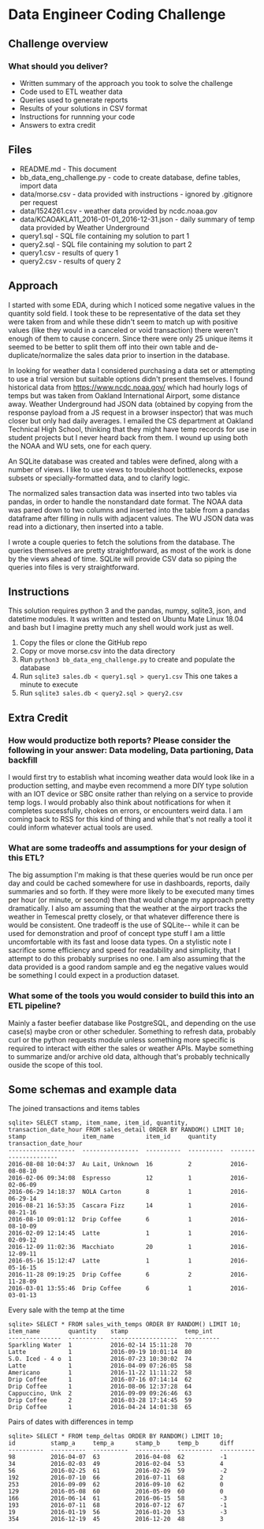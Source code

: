 # Data Engineer Coding Challenge

## Challenge overview

### What should you deliver?

- Written summary of the approach you took to solve the challenge
- Code used to ETL weather data
- Queries used to generate reports
- Results of your solutions in CSV format
- Instructions for runnning your code
- Answers to extra credit

## Files

- README.md - This document
- bb_data_eng_challenge.py - code to create database, define tables, import data
- data/morse.csv - data provided with instructions - ignored by .gitignore per request
- data/1524261.csv - weather data provided by ncdc.noaa.gov
- data/KCAOAKLA11_2016-01-01_2016-12-31.json - daily summary of temp data provided by Weather Underground
- query1.sql - SQL file containing my solution to part 1
- query2.sql - SQL file containing my solution to part 2
- query1.csv - results of query 1
- query2.csv - results of query 2

## Approach

I started with some EDA, during which I noticed some negative values in the quantity sold field. I took these to be representative of the data set they were taken from and while these didn't seem to match up with positive values (like they would in a canceled or void transaction) there weren't enough of them to cause concern. Since there were only 25 unique items it seemed to be better to split them off into their own table and de-duplicate/normalize the sales data prior to insertion in the database.

In looking for weather data I considered purchasing a data set or attempting to use a trial version but suitable options didn't present themselves. I found historical data from https://www.ncdc.noaa.gov/ which had hourly logs of temps but was taken from Oakland International Airport, some distance away. Weather Underground had JSON data (obtained by copying from the response payload from a JS request in a browser inspector) that was much closer but only had daily averages. I emailed the CS department at Oakland Technical High School, thinking that they might have temp records for use in student projects but I never heard back from them. I wound up using both the NOAA and WU sets, one for each query.

An SQLite database was created and tables were defined, along with a number of views. I like to use views to troubleshoot bottlenecks, expose subsets or specially-formatted data, and to clarify logic. 

The normalized sales transaction data was inserted into two tables via pandas, in order to handle the nonstandard date format. The NOAA data was pared down to two columns and inserted into the table from a pandas dataframe after filling in nulls with adjacent values. The WU JSON data was read into a dictionary, then inserted into a table.

I wrote a couple queries to fetch the solutions from the database. The queries themselves are pretty straightforward, as most of the work is done by the views ahead of time. SQLite will provide CSV data so piping the queries into files is very straightforward.

## Instructions

This solution requires python 3 and the pandas, numpy, sqlite3, json, and datetime modules. It was written and tested on Ubuntu Mate Linux 18.04 and bash but I imagine pretty much any shell would work just as well.

1. Copy the files or clone the GitHub repo 
2. Copy or move morse.csv into the data directory
3. Run `python3 bb_data_eng_challenge.py` to create and populate the database
4. Run `sqlite3 sales.db < query1.sql > query1.csv` This one takes a minute to execute
5. Run `sqlite3 sales.db < query2.sql > query2.csv`

## Extra Credit

### How would productize both reports? Please consider the following in your answer: Data modeling, Data partioning, Data backfill

I would first try to establish what incoming weather data would look like in a production setting, and maybe even recommend a more DIY type solution with an IOT device or SBC onsite rather than relying on a service to provide temp logs. I would probably also think about notifications for when it completes sucessfully, chokes on errors, or encounters weird data. I am coming back to RSS for this kind of thing and while that's not really a tool it could inform whatever actual tools are used.

### What are some tradeoffs and assumptions for your design of this ETL?

The big assumption I'm making is that these queries would be run once per day and could be cached somewhere for use in dashboards, reports, daily summaries and so forth. If they were more likely to be executed many times per hour (or minute, or second) then that would change my approach pretty dramatically. I also am assuming that the weather at the airport tracks the weather in Temescal pretty closely, or that whatever difference there is would be consistent. One tradeoff is the use of SQLite-- while it can be used for demonstration and proof of concept type stuff I am a little uncomfortable with its fast and loose data types. On a stylistic note I sacrifice some efficiency and speed for readability and simplicity, that I attempt to do this probably surprises no one. I am also assuming that the data provided is a good random sample and eg the negative values would be something I could expect in a production dataset. 

### What some of the tools you would consider to build this into an ETL pipeline?

Mainly a faster beefier database like PostgreSQL, and depending on the use case(s) maybe cron or other scheduler. Something to refresh data, probably curl or the python requests module unless something more specific is required to interact with either the sales or weather APIs. Maybe something to summarize and/or archive old data, although that's probably technically ouside the scope of this tool. 

## Some schemas and example data

The joined transactions and items tables
```
sqlite> SELECT stamp, item_name, item_id, quantity, transaction_date_hour FROM sales_detail ORDER BY RANDOM() LIMIT 10;
stamp                item_name         item_id     quantity    transaction_date_hour
-------------------  ----------------  ----------  ----------  ---------------------
2016-08-08 10:04:37  Au Lait, Unknown  16          2           2016-08-08-10        
2016-02-06 09:34:08  Espresso          12          1           2016-02-06-09        
2016-06-29 14:18:37  NOLA Carton       8           1           2016-06-29-14        
2016-08-21 16:53:35  Cascara Fizz      14          1           2016-08-21-16        
2016-08-10 09:01:12  Drip Coffee       6           1           2016-08-10-09        
2016-02-09 12:14:45  Latte             1           1           2016-02-09-12        
2016-12-09 11:02:36  Macchiato         20          1           2016-12-09-11        
2016-05-16 15:12:47  Latte             1           1           2016-05-16-15        
2016-11-28 09:19:25  Drip Coffee       6           2           2016-11-28-09        
2016-03-01 13:55:46  Drip Coffee       6           1           2016-03-01-13 
```

Every sale with the temp at the time
```
sqlite> SELECT * FROM sales_with_temps ORDER BY RANDOM() LIMIT 10;
item_name        quantity    stamp                temp_int  
---------------  ----------  -------------------  ----------
Sparkling Water  1           2016-02-14 15:11:28  70        
Latte            1           2016-09-19 10:01:14  80        
S.O. Iced - 4 o  1           2016-07-23 10:30:02  74        
Latte            1           2016-04-09 07:26:05  58        
Americano        1           2016-11-22 11:11:22  58        
Drip Coffee      1           2016-07-16 07:14:14  62        
Drip Coffee      1           2016-08-06 12:37:28  64        
Cappuccino, Unk  2           2016-09-09 09:26:46  63        
Drip Coffee      2           2016-03-28 17:14:45  59        
Drip Coffee      1           2016-04-24 14:01:38  65 
``` 

Pairs of dates with differences in temp
```
sqlite> SELECT * FROM temp_deltas ORDER BY RANDOM() LIMIT 10;
id          stamp_a     temp_a      stamp_b     temp_b      diff      
----------  ----------  ----------  ----------  ----------  ----------
98          2016-04-07  63          2016-04-08  62          -1        
34          2016-02-03  49          2016-02-04  53          4         
56          2016-02-25  61          2016-02-26  59          -2        
192         2016-07-10  66          2016-07-11  68          2         
253         2016-09-09  62          2016-09-10  62          0         
129         2016-05-08  60          2016-05-09  60          0         
166         2016-06-14  61          2016-06-15  58          -3        
193         2016-07-11  68          2016-07-12  67          -1        
19          2016-01-19  56          2016-01-20  53          -3        
354         2016-12-19  45          2016-12-20  48          3 
```
